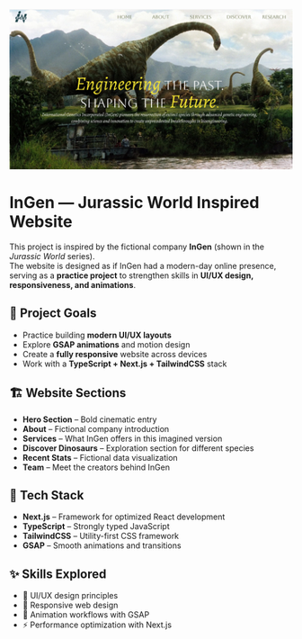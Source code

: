 ![InGen](./public/ingen-banner.png)
# InGen — Jurassic World Inspired Website

This project is inspired by the fictional company **InGen** (shown in the *Jurassic World* series).  
The website is designed as if InGen had a modern-day online presence, serving as a **practice project** to strengthen skills in **UI/UX design, responsiveness, and animations**.

## 🎯 Project Goals

- Practice building **modern UI/UX layouts**
- Explore **GSAP animations** and motion design
- Create a **fully responsive** website across devices
- Work with a **TypeScript + Next.js + TailwindCSS** stack

## 🏗️ Website Sections

- **Hero Section** – Bold cinematic entry  
- **About** – Fictional company introduction  
- **Services** – What InGen offers in this imagined version  
- **Discover Dinosaurs** – Exploration section for different species  
- **Recent Stats** – Fictional data visualization  
- **Team** – Meet the creators behind InGen  

## 🚀 Tech Stack

- **Next.js** – Framework for optimized React development  
- **TypeScript** – Strongly typed JavaScript  
- **TailwindCSS** – Utility-first CSS framework  
- **GSAP** – Smooth animations and transitions  

## ✨ Skills Explored

- 🎨 UI/UX design principles  
- 📱 Responsive web design  
- 🎥 Animation workflows with GSAP  
- ⚡ Performance optimization with Next.js  
